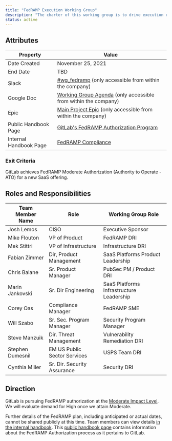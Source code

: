 ```yaml
---
title: "FedRAMP Execution Working Group"
description: "The charter of this working group is to drive execution of FedRAMP compliance."
status: active
---
```


## Attributes

| Property        | Value             |
|-----------------|-------------------|
| Date Created    | November 25, 2021 |
| End Date        | TBD               |
| Slack           | [#wg_fedramp](https://gitlab.slack.com/archives/C0110E0NMT9) (only accessible from within the company) |
| Google Doc      | [Working Group Agenda](https://docs.google.com/document/d/1WcpsW_XwS_te-yGXHaRyKH827e_jXHamlbJm5CEx0E4/edit?usp=sharing) (only accessible from within the company) |
| Epic            | [Main Project Epic](https://gitlab.com/groups/gitlab-org/-/epics/8455) (only accessible from within the company) |
| Public Handbook Page | [GitLab's FedRAMP Authorization Program](/handbook/security/security-assurance/dedicated-compliance/fedramp-compliance/) |
| Internal Handbook Page | [FedRAMP Compliance](https://internal.gitlab.com/handbook/engineering/fedramp-compliance/) |

### Exit Criteria

GitLab achieves FedRAMP Moderate Authorization (Authority to Operate - ATO) for a new SaaS offering.

## Roles and Responsibilities

| Team Member Name | Role                         | Working Group Role                       |
|------------------|------------------------------|------------------------------------------|
| Josh Lemos       | CISO                         | Executive Sponsor                        |
| Mike Flouton     | VP of Product                | FedRAMP DRI                              |
| Mek Stittri      | VP of Infrastructure         | Infrastructure DRI                       |
| Fabian Zimmer    | Dir, Product Management      | SaaS Platforms Product Leadership        |
| Chris Balane     | Sr. Product Manager          | PubSec PM / Product DRI                  |
| Marin Jankovski  | Sr. Dir Engineering          | SaaS Platforms Infrastructure Leadership |
| Corey Oas        | Compliance Manager           | FedRAMP SME                              |
| Will Szabo       | Sr. Sec. Program Manager     | Security Program Manager                 |
| Steve Manzuik    | Dir. Threat Management       | Vulnerability Remediation DRI            |
| Stephen Dumesnil | EM US Public Sector Services | USPS Team DRI                            |
| Cynthia Miller   | Sr. Dir. Security Assurance  | Security DRI                             |

## Direction

GitLab is pursuing FedRAMP authorization at the [Moderate Impact Level](https://www.fedramp.gov/understanding-baselines-and-impact-levels/#moderate-impact-level).
We will evaluate demand for High once we attain Moderate.

Further details of the FedRAMP plan, including anticipated or actual dates, cannot be shared publicly at this time.
Team members can view details [in the internal handbook](https://internal.gitlab.com/handbook/engineering/fedramp-compliance/). This [public handbook page](https://handbook.gitlab.com/handbook/security/security-assurance/dedicated-compliance/fedramp-compliance.md) contains information about the FedRAMP Authorization process as it pertains to GitLab.
